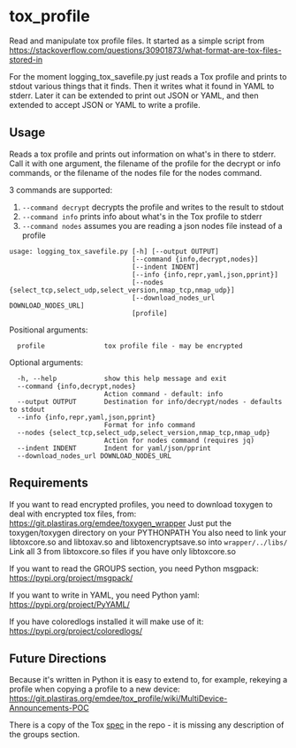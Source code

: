 # tox_profile

Read and manipulate tox profile files. It started as a simple script from
<https://stackoverflow.com/questions/30901873/what-format-are-tox-files-stored-in>

For the moment logging_tox_savefile.py just reads a Tox profile and
prints to stdout various things that it finds.  Then it writes what it
found in YAML to stderr.  Later it can be extended to print out JSON
or YAML, and then extended to accept JSON or YAML to write a profile.

## Usage

Reads a tox profile and prints out information on what's in there to stderr.
Call it with one argument, the filename of the profile for the decrypt or info
commands, or the filename of the nodes file for the nodes command.

3 commands are supported:
1. ```--command decrypt``` decrypts the profile and writes to the result
to stdout
2. ```--command info``` prints info about what's in the Tox profile to stderr
3. ```--command nodes``` assumes you are reading a json nodes file instead of
  a profile

```
usage: logging_tox_savefile.py [-h] [--output OUTPUT]
                               [--command {info,decrypt,nodes}]
                               [--indent INDENT]
                               [--info {info,repr,yaml,json,pprint}]
                               [--nodes {select_tcp,select_udp,select_version,nmap_tcp,nmap_udp}]
                               [--download_nodes_url DOWNLOAD_NODES_URL]
                               [profile]
```
Positional arguments:
```
  profile               tox profile file - may be encrypted
```
Optional arguments:
```
  -h, --help            show this help message and exit
  --command {info,decrypt,nodes}
                        Action command - default: info
  --output OUTPUT       Destination for info/decrypt/nodes - defaults to stdout
  --info {info,repr,yaml,json,pprint}
                        Format for info command
  --nodes {select_tcp,select_udp,select_version,nmap_tcp,nmap_udp}
                        Action for nodes command (requires jq)
  --indent INDENT       Indent for yaml/json/pprint
  --download_nodes_url DOWNLOAD_NODES_URL
```

## Requirements

If you want to read encrypted profiles, you need to download
toxygen to deal with encrypted tox files, from:
<https://git.plastiras.org/emdee/toxygen_wrapper>
Just put the toxygen/toxygen directory on your PYTHONPATH
You also need to link your libtoxcore.so and libtoxav.so
and libtoxencryptsave.so into ```wrapper/../libs/```
Link all 3 from libtoxcore.so files if you have only libtoxcore.so

If you want to read the GROUPS section, you need Python msgpack:
<https://pypi.org/project/msgpack/>

If you want to write in YAML, you need Python yaml:
<https://pypi.org/project/PyYAML/>

If you have coloredlogs installed it will make use of it: 
<https://pypi.org/project/coloredlogs/>

## Future Directions

Because it's written in Python it is easy to extend to, for example,
rekeying a profile when copying a profile to a new device:
<https://git.plastiras.org/emdee/tox_profile/wiki/MultiDevice-Announcements-POC>

There is a copy of the Tox [spec](https://toktok.ltd/spec.html)
in the repo - it is missing any description of the groups section.
